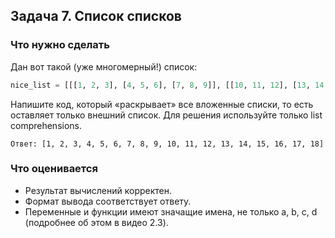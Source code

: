 ## Задача 7. Список списков
### Что нужно сделать
Дан вот такой (уже многомерный!) список:

```python
nice_list = [[[1, 2, 3], [4, 5, 6], [7, 8, 9]], [[10, 11, 12], [13, 14, 15], [16, 17, 18]]]
```
Напишите код, который «раскрывает» все вложенные списки, то есть оставляет только внешний список. Для решения используйте только list comprehensions. 

`Ответ: [1, 2, 3, 4, 5, 6, 7, 8, 9, 10, 11, 12, 13, 14, 15, 16, 17, 18]`
### Что оценивается
- Результат вычислений корректен.
- Формат вывода соответствует ответу.
- Переменные и функции имеют значащие имена, не только a, b, c, d (подробнее об этом в видео 2.3).

